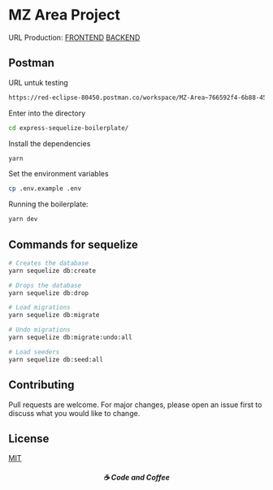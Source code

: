 # MZ Area Project

URL Production:
[FRONTEND](http://mz-area.com/)
[BACKEND](http://api.mz-area.com/)


## Postman

URL untuk testing

```bash
https://red-eclipse-80450.postman.co/workspace/MZ-Area~766592f4-6b88-4552-8c13-e548cadd093d/collection/21736836-1bd04f69-09da-4a13-8f25-eb04fabf7430?action=share&creator=21736836
```

Enter into the directory
```bash
cd express-sequelize-boilerplate/
```

Install the dependencies
```bash
yarn
```

Set the environment variables
```bash
cp .env.example .env
```

Running the boilerplate:
```bash
yarn dev
```

## Commands for sequelize 
```bash
# Creates the database
yarn sequelize db:create 

# Drops the database
yarn sequelize db:drop 

# Load migrations
yarn sequelize db:migrate 

# Undo migrations
yarn sequelize db:migrate:undo:all 

# Load seeders
yarn sequelize db:seed:all
```

## Contributing
Pull requests are welcome. For major changes, please open an issue first to discuss what you would like to change.

## License
[MIT](https://choosealicense.com/licenses/mit/)



<h5 align="center">
  ☕ Code and Coffee
</h5>
